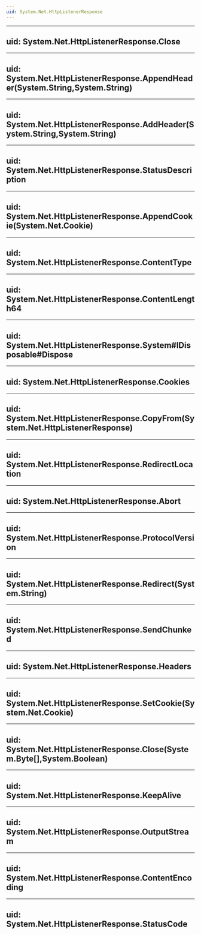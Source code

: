 ```yaml
---
uid: System.Net.HttpListenerResponse
---
```


---
uid: System.Net.HttpListenerResponse.Close
---

---
uid: System.Net.HttpListenerResponse.AppendHeader(System.String,System.String)
---

---
uid: System.Net.HttpListenerResponse.AddHeader(System.String,System.String)
---

---
uid: System.Net.HttpListenerResponse.StatusDescription
---

---
uid: System.Net.HttpListenerResponse.AppendCookie(System.Net.Cookie)
---

---
uid: System.Net.HttpListenerResponse.ContentType
---

---
uid: System.Net.HttpListenerResponse.ContentLength64
---

---
uid: System.Net.HttpListenerResponse.System#IDisposable#Dispose
---

---
uid: System.Net.HttpListenerResponse.Cookies
---

---
uid: System.Net.HttpListenerResponse.CopyFrom(System.Net.HttpListenerResponse)
---

---
uid: System.Net.HttpListenerResponse.RedirectLocation
---

---
uid: System.Net.HttpListenerResponse.Abort
---

---
uid: System.Net.HttpListenerResponse.ProtocolVersion
---

---
uid: System.Net.HttpListenerResponse.Redirect(System.String)
---

---
uid: System.Net.HttpListenerResponse.SendChunked
---

---
uid: System.Net.HttpListenerResponse.Headers
---

---
uid: System.Net.HttpListenerResponse.SetCookie(System.Net.Cookie)
---

---
uid: System.Net.HttpListenerResponse.Close(System.Byte[],System.Boolean)
---

---
uid: System.Net.HttpListenerResponse.KeepAlive
---

---
uid: System.Net.HttpListenerResponse.OutputStream
---

---
uid: System.Net.HttpListenerResponse.ContentEncoding
---

---
uid: System.Net.HttpListenerResponse.StatusCode
---
